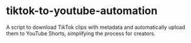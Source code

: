 # tiktok-to-youtube-automation
A script to download TikTok clips with metadata and automatically upload them to YouTube Shorts, simplifying the process for creators.
